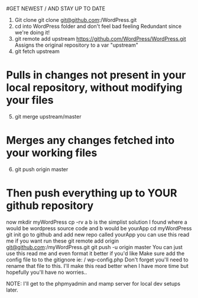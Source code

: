 #GET NEWEST / AND STAY UP TO DATE 

1. Git clone git clone git@github.com:<your-git-user>/WordPress.git
2. cd into WordPress folder and don't feel bad feeling Redundant since we're doing it! 
3. git remote add upstream https://github.com/WordPress/WordPress.git
Assigns the original repository to a var "upstream" 
4. git fetch upstream
# Pulls in changes not present in your local repository, without modifying your files
5. git merge upstream/master
# Merges any changes fetched into your working files
6. git push origin master
# Then push everything up to YOUR github repository





now mkdir myWordPress
cp -rv a b is the simplist solution I found where a would be wordpress source code and 
b would be yourApp
cd myWordPress
git init
go to github and add new repo called yourApp you can use this read me if you want
run these
git remote add origin git@github.com:<your-git-name>/myWordPress.git
git push -u origin master
You can just use this read me and even format it better if you'd like 
Make sure add the config file to to the gitignore
ie: 
/ wp-config.php 
Don't forget you'll need to rename that file to this.  I'll make this read better when I have more time but hopefully you'll have no worries..

NOTE: I'll get to the phpmyadmin and mamp server for local dev setups later.  